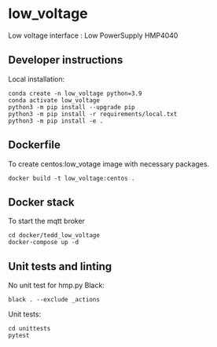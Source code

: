 # low_voltage
Low voltage interface : Low PowerSupply HMP4040

## Developer instructions

Local installation: 

```
conda create -n low_voltage python=3.9
conda activate low_voltage
python3 -m pip install --upgrade pip
python3 -m pip install -r requirements/local.txt
python3 -m pip install -e .  
```
## Dockerfile
To create centos:low_votage image with necessary packages.

```
docker build -t low_voltage:centos .
```

## Docker stack
To  start the mqtt broker

```
cd docker/tedd_low_voltage
docker-compose up -d 
```
## Unit tests and linting 
No unit test for hmp.py 
Black: 

```commandline
black . --exclude _actions
```

Unit tests: 

```commandline
cd unittests
pytest
```

